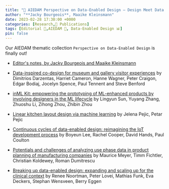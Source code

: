 ```yaml
---
title: "📜 AIEDAM Perspective on Data-Enabled Design – Design Meet Data Science"
author: "**Jacky Bourgeois**, Maaike Kleinsmann"
date: 2023-02-28 17:30:00 +0000
categories: [Research,📜 Publications]
tags: [Editorial 📕,AIEDAM 🎯, Data-Enabled Design 📊]
pin: false
---
```


Our AIEDAM thematic collection `Perspective on Data-Enabled Design` is finally out!

* [Editor's notes, by Jacky Bourgeois and Maaike Kleinsmann](https://www.cambridge.org/core/journals/ai-edam/article/aiedam-thematic-collection-a-perspective-on-dataenabled-design-design-meet-data-science/2EB40810BFE846DC05C293618E6199A6)

* [Data-inspired co-design for museum and gallery visitor experiences](https://www.cambridge.org/core/journals/ai-edam/article/datainspired-codesign-for-museum-and-gallery-visitor-experiences/F56D93C79E7875EB3A2E5828C40E6E4D) by Dimitrios Darzentas, Harriet Cameron, Hanne Wagner, Peter Craigon, Edgar Bodiaj, Jocelyn Spence, Paul Tennent and Steve Benford

* [inML Kit: empowering the prototyping of ML-enhanced products by involving designers in the ML lifecycle](https://www.cambridge.org/core/journals/ai-edam/article/inml-kit-empowering-the-prototyping-of-mlenhanced-products-by-involving-designers-in-the-ml-lifecycle/01367C8B6D2DB5A29D4CBC404CB21C2F) by Lingyun Sun, Yuyang Zhang, Zhuoshu Li, Zihong Zhou, Zhibin Zhou

* [Linear kitchen layout design via machine learning](https://www.cambridge.org/core/journals/ai-edam/article/linear-kitchen-layout-design-via-machine-learning/04FD1D9B1D72A4355EB7C3B3B2578F4F) by Jelena Pejic, Petar Pejic

* [Continuous cycles of data-enabled design: reimagining the IoT development process](https://www.cambridge.org/core/journals/ai-edam/article/continuous-cycles-of-dataenabled-design-reimagining-the-iot-development-process/E6F2CA1BA0DA8206F34C9F2C78085E27) by Boyeun Lee, Rachel Cooper, David Hands, Paul Coulton

* [Potentials and challenges of analyzing use phase data in product planning of manufacturing companies](https://www.cambridge.org/core/journals/ai-edam/article/potentials-and-challenges-of-analyzing-use-phase-data-in-product-planning-of-manufacturing-companies/656E89C90C0AA8DB6C4EC55CF64AF0A0) by Maurice Meyer, Timm Fichtler, Christian Koldewey, Roman Dumitrescu

* [Breaking up data-enabled design: expanding and scaling up for the clinical context](https://www.cambridge.org/core/journals/ai-edam/article/breaking-up-dataenabled-design-expanding-and-scaling-up-for-the-clinical-context/F90F97F5357D31FF7A15A27DF5921A24) by Renee Noortman, Peter Lovei, Mathias Funk, Eva Deckers, Stephan Wensveen, Berry Eggen